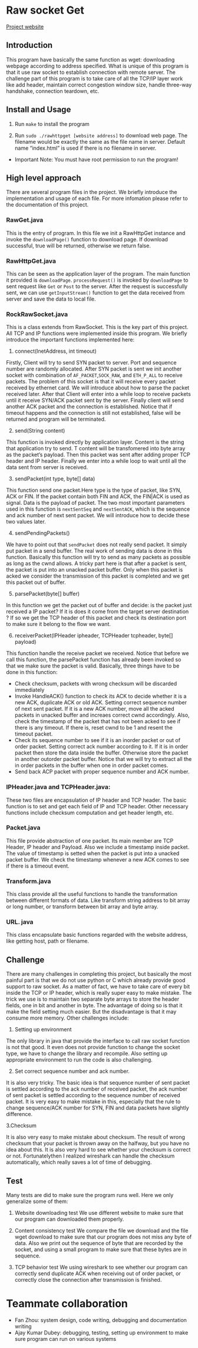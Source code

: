 # Raw socket Get 

[Project website](http://david.choffnes.com/classes/cs4700sp15/project4.php)

Introduction
---------------
This program  have basically the same function as wget: downloading webpage according to 
address specified. What is unique of this program is that it use raw socket to 
establish connection with remote server. The challenge part of this program is to take care of 
all the TCP/IP layer work like add header, maintain correct congestion window size,
handle three-way handshake, connection teardown, etc. 



Install and Usage
-----------------
1. Run `make` to install the program

2. Run `sudo ./rawhttpget [website address]` to download web page. The filename would be exactly 
the same as the file name in server. Default name “index.html” is used if there is no filename in server. 

* Important Note: You must have root permission to run the program!

High level approach
-------------------
There are several program files in the project. We briefly introduce the implementation and usage of each file. For more infomation please refer to the documentation of this project.

### RawGet.java

This is the entry of program. In this file we init a RawHttpGet instance and invoke the 
`downloadPage()` function to download page. If download successful, true will be returned, 
otherwise we return false.

### RawHttpGet.java

This can be seen as the application layer of the program. The main function it 
provided is `downloadPage`. `processRequest()` is invoked by `downloadPage` to sent 
request like `Get` or `Post` to the server. After the request is successfully sent, we can use
`getInputStream()` function to get the data received from server and save the data to local file. 

### RockRawSocket.java

This is a class extends from RawSocket. This is the key part of this project. All TCP and IP 
functions were implemented inside this program. We briefly introduce the important functions implemented here:

1. connect(InetAddress, int timeout)

Firstly, Client will try to send SYN packet to server. Port and sequence number are randomly allocated.
After SYN packet is sent we init another socket with combination of `AF_PACKET`,`SOCK_RAW`, and `ETH_P_ALL`
to receive packets. The problem of this socket is that it will receive every packet received by ethernet
card. We will introduce about how to parse the packet received later. After that Client will enter into a while loop to receive packets until it receive SYN/ACK packet sent by the server. Finally client will send another ACK 
packet and the connection is established. Notice that if timeout happens and the connection is still not
established, false will be returned and program will be terminated. 

2. send(String content)

This function is invoked directly by application layer. Content is the string that application try to send. 
T content will be transfomered into byte array  as the packet’s payload. Then this packet was sent after adding   proper TCP header and IP header. Finally we enter into a while loop to wait until all the data sent from server is 
received.

3. sendPacket(int type, byte[] data)

This function send one packet.Here type is the type of packet, like SYN, ACK or FIN. If the packet contain both FIN and ACK, the FIN|ACK is used as signal. Data is the payload of packet. The two most important parameters used in this function is `nextSentSeq` and `nextSentACK`, which is the sequence and ack number of next sent packet. We will introduce how to decide these two values later. 

4. sendPendingPackets()

We have to point out that `sendPacket` does not really send packet. It simply put packet in a send buffer. The real work of sending data is done in this function. Basically this function will try to send as many packets as
possible as long as the cwnd allows. A tricky part here is that after a packet is sent, the packet is put into an unacked packet buffer. Only when this packet is acked we consider the transmission of this 
packet is completed and we get this packet out of buffer.

5. parsePacket(byte[] buffer)

In this function we get the packet out of buffer and decide: is the packet just received  a IP packet? If it is does it come from the target server destination ? If so we get the TCP header of this packet and check its destination port to make sure it belong to the flow we want. 

6. receiverPacket(IPHeader ipheader, TCPHeader tcpheader, byte[] payload)

This function handle the receive packet we received. Notice that before we call this function, the parsePacket
function has already been invoked so that we make sure the packet is valid. Basically, three things have to be
done in this function:

+ Check checksum, packets with wrong checksum will be discarded immediately
+ Invoke HandleACK() function to check its ACK to decide whether it is a new ACK, duplicate ACK or old ACK. Setting correct sequence number of next sent packet. If it is a new ACK number, move all the acked packets in unacked buffer and increaes correct cwnd accordingly. Also, check the timestamp of the packet that has not been acked to see if there is any timeout. If there is, reset cwnd to be 1 and resent the timeout packet. 
+ Check its sequence number to see if it is an inorder packet or out of order packet. Setting correct ack number according to it. If it is in order packet then store the data inside the buffer. Otherwise store the packet in another outorder packet buffer.  Notice that we will try to extract all the in order packets in the buffer when one in order packet comes. 
+ Send back ACP packet with proper sequence number and ACK number.

### IPHeader.java and TCPHeader.java:

These two files are encapsulation of IP header and TCP header. The basic function is to set and get each field 
of IP and TCP header. Other necessary functions include checksum computation and get header length, etc. 

### Packet.java 

This file provide abstraction of one packet. Its main member are TCP Header, IP header and Payload. Also we include a timestamp inside packet. The value of timestamp is setted when the packet is put into a unacked packet buffer. 
We check the timestamp whenever a new ACK comes to see if there is a timeout event. 

### Transform.java

This class provide all the useful functions to handle the transformation between different formats of data. Like transform string address to bit array or long number, or transform between bit array and byte array. 

### URL. java

This class encapsulate basic functions regarded with the website address, like getting host, path or filename. 


Challenge
---------

There are many challenges in completing this project, but basically the most painful part is that we do not
use python or C which already provide good support to raw socket. As a matter of fact, we have to take care of 
every bit inside the TCP or IP header, which is really super easy to make mistake. The trick we use is to
maintain two separate byte arrays to store the header fields, one in bit and another in byte. The advantage 
of doing so is that it make the field setting much easier. But the disadvantage is that it may consume more 
memory. Other challenges include:

1. Setting up environment

The only library in java that provide the interface to call raw socket function is not that good. It even does 
not provide function to change the socket type, we have to change the library and recompile. Also setting up 
appropriate environment to run the code is also challenging.

2. Set correct sequence number and ack number.

It is also very tricky. The basic idea is that sequence number of sent packet is settled according to the ack 
number of received packet, the ack number of sent packet is settled according to the sequence number of received
packet. It is very easy to make mistake in this, especially that the rule to change sequence/ACK number for SYN,
FIN and data packets have slightly difference. 

3.Checksum

It is also very easy to make mistake about checksum. The result of wrong checksum that your packet is thrown away on the halfway, but you have no idea about this. It is also very hard to see whether your checksum is correct  or not. Fortunatelythen I realized wireshark can handle the checksum automatically, which really saves a lot of time of debugging. 

Test
----
Many tests are did to make sure the program runs well. Here we only generalize some of them:

1. Website downloading test
We use different website to make sure that our program can downloaded them properly.

2. Content consistency test
We compare the file we download and the file wget download to make sure that our program does not miss any byte
of data. Also we print out the sequence of byte that are recorded by the socket, and using a small program to 
make sure that these bytes are in sequence. 

3. TCP behavior test
We using wireshark to see whether our program can correctly send duplicate ACK when receiving out of order 
packet, or correctly close the connection after transmission is finished. 

Teammate collaboration
======================
+ Fan Zhou: system design, code writing, debugging and documentation writing
+ Ajay Kumar Dubey: debugging, testing, setting up environment to make sure program can run on various systems










